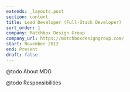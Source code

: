 ```yaml
---
extends: _layouts.post
section: content
title: Lead Developer (Full-Stack Developer)
sort_order: 1
company: Matchbox Design Group
company_url: https://matchboxdesigngroup.com/
start: November 2012
end: Present
draft: false
---
```

@todo About MDG

@todo Responsibilities

